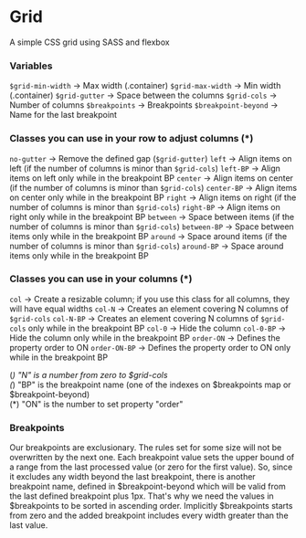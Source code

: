 ﻿# Grid
A simple CSS grid using SASS and flexbox

### Variables

`$grid-min-width`  → Max width (.container)
`$grid-max-width`  → Min width (.container)
`$grid-gutter`  → Space between the columns
`$grid-cols`  → Number of columns
`$breakpoints`  → Breakpoints
`$breakpoint-beyond`  → Name for the last breakpoint

### Classes you can use in your row to adjust columns (*)

`no-gutter`  → Remove the defined gap (`$grid-gutter`)
`left`  → Align items on left (if the number of columns is minor than  `$grid-cols`)
`left-BP`  → Align items on left only while in the breakpoint BP
`center`  → Align items on center (if the number of columns is minor than  `$grid-cols`)
`center-BP`  → Align items on center only while in the breakpoint BP
`right`  → Align items on right (if the number of columns is minor than  `$grid-cols`)
`right-BP`  → Align items on right only while in the breakpoint BP
`between`  → Space between items (if the number of columns is minor than  `$grid-cols`)
`between-BP`  → Space between items only while in the breakpoint BP
`around`  → Space around items (if the number of columns is minor than  `$grid-cols`)
`around-BP`  → Space around items only while in the breakpoint BP

### Classes you can use in your columns (*)

`col`  → Create a resizable column; if you use this class for all columns, they will have equal widths
`col-N`  → Creates an element covering N columns of  `$grid-cols`
`col-N-BP`  → Creates an element covering N columns of  `$grid-cols`  only while in the breakpoint BP
`col-0`  → Hide the column
`col-0-BP`  → Hide the column only while in the breakpoint BP
`order-ON`  → Defines the property order to ON
`order-ON-BP`  → Defines the property order to ON only while in the breakpoint BP

(*) "N" is a number from zero to $grid-cols  
(*) "BP" is the breakpoint name (one of the indexes on $breakpoints map or $breakpoint-beyond)  
(*) "ON" is the number to set property "order"

### Breakpoints

Our breakpoints are exclusionary. The rules set for some size will not be overwritten by the next one. Each breakpoint value sets the upper bound of a range from the last processed value (or zero for the first value). So, since it excludes any width beyond the last breakpoint, there is another breakpoint name, defined in $breakpoint-beyond which will be valid from the last defined breakpoint plus 1px. That's why we need the values in $breakpoints to be sorted in ascending order. Implicitly $breakpoints starts from zero and the added breakpoint includes every width greater than the last value.

